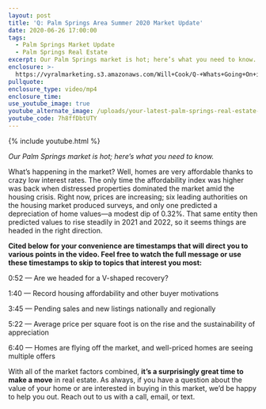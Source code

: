 ```yaml
---
layout: post
title: 'Q: Palm Springs Area Summer 2020 Market Update'
date: 2020-06-26 17:00:00
tags:
  - Palm Springs Market Update
  - Palm Springs Real Estate
excerpt: Our Palm Springs market is hot; here’s what you need to know.
enclosure: >-
  https://vyralmarketing.s3.amazonaws.com/Will+Cook/Q-+Whats+Going+On+in+Our+Palm+Springs+Market_.mp4
pullquote:
enclosure_type: video/mp4
enclosure_time:
use_youtube_image: true
youtube_alternate_image: /uploads/your-latest-palm-springs-real-estate-market-update-yt.jpg
youtube_code: 7h8ffDbtUTY
---
```


{% include youtube.html %}

*Our Palm Springs market is hot; here’s what you need to know.*

What’s happening in the market? Well, homes are very affordable thanks to crazy low interest rates. The only time the affordability index was higher was back when distressed properties dominated the market amid the housing crisis. Right now, prices are increasing; six leading authorities on the housing market produced surveys, and only one predicted a depreciation of home values—a modest dip of 0.32%. That same entity then predicted values to rise steadily in 2021 and 2022, so it seems things are headed in the right direction.&nbsp;

**Cited below for your convenience are timestamps that will direct you to various points in the video. Feel free to watch the full message or use these timestamps to skip to topics that interest you most:&nbsp;**

0:52 — Are we headed for a V-shaped recovery?&nbsp;

1:40 — Record housing affordability and other buyer motivations&nbsp;

3:45 — Pending sales and new listings nationally and regionally&nbsp;

5:22 — Average price per square foot is on the rise and the sustainability of appreciation&nbsp;

6:40 — Homes are flying off the market, and well-priced homes are seeing multiple offers

With all of the market factors combined, **it’s a surprisingly great time to make a move** in real estate. As always, if you have a question about the value of your home or are interested in buying in this market, we’d be happy to help you out. Reach out to us with a call, email, or text.